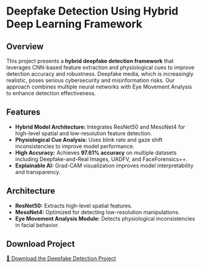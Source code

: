# Deepfake Detection Using Hybrid Deep Learning Framework

## Overview

This project presents a **hybrid deepfake detection framework** that leverages CNN-based feature extraction and physiological cues to improve detection accuracy and robustness. Deepfake media, which is increasingly realistic, poses serious cybersecurity and misinformation risks. Our approach combines multiple neural networks with Eye Movement Analysis to enhance detection effectiveness.

## Features

- **Hybrid Model Architecture:** Integrates ResNet50 and MesoNet4 for high-level spatial and low-resolution feature detection.  
- **Physiological Cue Analysis:** Uses blink rate and gaze shift inconsistencies to improve model performance.  
- **High Accuracy:** Achieves **97.61% accuracy** on multiple datasets including Deepfake-and-Real Images, UADFV, and FaceForensics++.  
- **Explainable AI:** Grad-CAM visualization improves model interpretability and transparency.  

## Architecture

- **ResNet50:** Extracts high-level spatial features.  
- **MesoNet4:** Optimized for detecting low-resolution manipulations.  
- **Eye Movement Analysis Module:** Detects physiological inconsistencies in facial behavior.  




## Download Project

[📂 Download the Deepfake Detection Project](https://drive.google.com/drive/folders/18KO7cQpzoEToGY2YhK7x5dsDMszrS69V?usp=drive_link)
